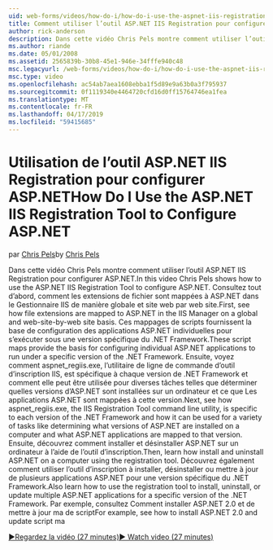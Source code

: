 ```yaml
---
uid: web-forms/videos/how-do-i/how-do-i-use-the-aspnet-iis-registration-tool-to-configure-aspnet
title: Comment utiliser l’outil ASP.NET IIS Registration pour configurer ASP.NET | Microsoft Docs
author: rick-anderson
description: Dans cette vidéo Chris Pels montre comment utiliser l’outil ASP.NET IIS Registration pour configurer ASP.NET. Tout d’abord, voir la façon dont les extensions de fichier sont mappées à ASP.NET dans le...
ms.author: riande
ms.date: 05/01/2008
ms.assetid: 2565839b-30b8-45e1-946e-34fffe940c48
msc.legacyurl: /web-forms/videos/how-do-i/how-do-i-use-the-aspnet-iis-registration-tool-to-configure-aspnet
msc.type: video
ms.openlocfilehash: ac54ab7aea1608ebba1f5d89e9a63b0a3f795937
ms.sourcegitcommit: 0f1119340e4464720cfd16d0ff15764746ea1fea
ms.translationtype: MT
ms.contentlocale: fr-FR
ms.lasthandoff: 04/17/2019
ms.locfileid: "59415685"
---
```

# <a name="how-do-i-use-the-aspnet-iis-registration-tool-to-configure-aspnet"></a><span data-ttu-id="da2da-104">Utilisation de l’outil ASP.NET IIS Registration pour configurer ASP.NET</span><span class="sxs-lookup"><span data-stu-id="da2da-104">How Do I Use the ASP.NET IIS Registration Tool to Configure ASP.NET</span></span>

<span data-ttu-id="da2da-105">par [Chris Pels](https://twitter.com/chrispels)</span><span class="sxs-lookup"><span data-stu-id="da2da-105">by [Chris Pels](https://twitter.com/chrispels)</span></span>

<span data-ttu-id="da2da-106">Dans cette vidéo Chris Pels montre comment utiliser l’outil ASP.NET IIS Registration pour configurer ASP.NET.</span><span class="sxs-lookup"><span data-stu-id="da2da-106">In this video Chris Pels shows how to use the ASP.NET IIS Registration Tool to configure ASP.NET.</span></span> <span data-ttu-id="da2da-107">Consultez tout d’abord, comment les extensions de fichier sont mappées à ASP.NET dans le Gestionnaire IIS de manière globale et site web par web site.</span><span class="sxs-lookup"><span data-stu-id="da2da-107">First, see how file extensions are mapped to ASP.NET in the IIS Manager on a global and web-site-by-web site basis.</span></span> <span data-ttu-id="da2da-108">Ces mappages de scripts fournissent la base de configuration des applications ASP.NET individuelles pour s’exécuter sous une version spécifique du .NET Framework.</span><span class="sxs-lookup"><span data-stu-id="da2da-108">These script maps provide the basis for configuring individual ASP.NET applications to run under a specific version of the .NET Framework.</span></span> <span data-ttu-id="da2da-109">Ensuite, voyez comment aspnet\_regiis.exe, l’utilitaire de ligne de commande d’outil d’inscription IIS, est spécifique à chaque version de .NET Framework et comment elle peut être utilisée pour diverses tâches telles que déterminer quelles versions d’ASP.NET sont installées sur un ordinateur et ce que Les applications ASP.NET sont mappées à cette version.</span><span class="sxs-lookup"><span data-stu-id="da2da-109">Next, see how aspnet\_regiis.exe, the IIS Registration Tool command line utility, is specific to each version of the .NET Framework and how it can be used for a variety of tasks like determining what versions of ASP.NET are installed on a computer and what ASP.NET applications are mapped to that version.</span></span> <span data-ttu-id="da2da-110">Ensuite, découvrez comment installer et désinstaller ASP.NET sur un ordinateur à l’aide de l’outil d’inscription.</span><span class="sxs-lookup"><span data-stu-id="da2da-110">Then, learn how install and uninstall ASP.NET on a computer using the registration tool.</span></span> <span data-ttu-id="da2da-111">Découvrez également comment utiliser l’outil d’inscription à installer, désinstaller ou mettre à jour de plusieurs applications ASP.NET pour une version spécifique du .NET Framework.</span><span class="sxs-lookup"><span data-stu-id="da2da-111">Also learn how to use the registration tool to install, uninstall, or update multiple ASP.NET applications for a specific version of the .NET Framework.</span></span> <span data-ttu-id="da2da-112">Par exemple, consultez Comment installer ASP.NET 2.0 et de mettre à jour ma de script</span><span class="sxs-lookup"><span data-stu-id="da2da-112">For example, see how to install ASP.NET 2.0 and update script ma</span></span>

[<span data-ttu-id="da2da-113">&#9654;Regardez la vidéo (27 minutes)</span><span class="sxs-lookup"><span data-stu-id="da2da-113">&#9654; Watch video (27 minutes)</span></span>](https://channel9.msdn.com/Blogs/ASP-NET-Site-Videos/how-do-i-use-the-aspnet-iis-registration-tool-to-configure-aspnet)
